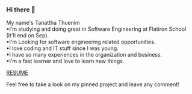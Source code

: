 ### Hi there 👋  

My name's Tanattha Thuenim</br>
•I'm studying and doing great in Software Engineering at Flatiron School (It'll end on Sep). </br>
•I'm Looking for software engineering related opportunities. </br>
•I love coding and IT stuff since I was young. </br>
•I have so many experiences in the organization and business. </br>
•I'm a fast learner and love to learn new things.</br>

[RESUME](https://www.linkedin.com/in/tanattha-thuenim-5b67b31b3/)</br>

Feel free to take a look on my pinned project and leave any comment!
